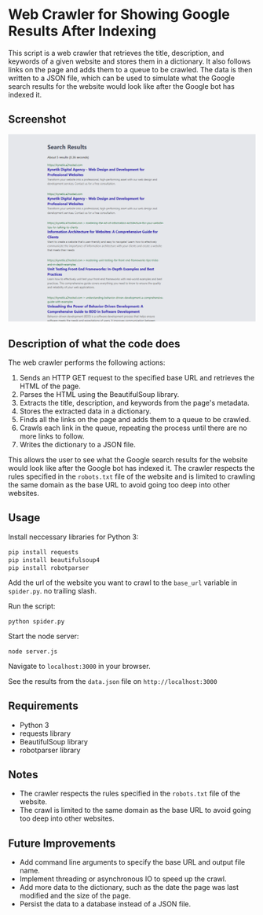 # Web Crawler for Showing Google Results After Indexing

This script is a web crawler that retrieves the title, description, and keywords of a given website and stores them in a dictionary. It also follows links on the page and adds them to a queue to be crawled. The data is then written to a JSON file, which can be used to simulate what the Google search results for the website would look like after the Google bot has indexed it.

## Screenshot

![Google results on the test node server](results.png "Google results screenshot")

## Description of what the code does

The web crawler performs the following actions:

1. Sends an HTTP GET request to the specified base URL and retrieves the HTML of the page.
2. Parses the HTML using the BeautifulSoup library.
3. Extracts the title, description, and keywords from the page's metadata.
4. Stores the extracted data in a dictionary.
5. Finds all the links on the page and adds them to a queue to be crawled.
6. Crawls each link in the queue, repeating the process until there are no more links to follow.
7. Writes the dictionary to a JSON file.

This allows the user to see what the Google search results for the website would look like after the Google bot has indexed it. The crawler respects the rules specified in the `robots.txt` file of the website and is limited to crawling the same domain as the base URL to avoid going too deep into other websites.


## Usage

Install neccessary libraries for Python 3:

    pip install requests
    pip install beautifulsoup4
    pip install robotparser

Add the url of the website you want to crawl to the `base_url` variable in `spider.py`.
 no trailing slash.

Run the script:

    python spider.py

Start the node server:

    node server.js

Navigate to `localhost:3000` in your browser.

See the results from the `data.json` file on `http://localhost:3000`



## Requirements

- Python 3
- requests library
- BeautifulSoup library
- robotparser library

## Notes

- The crawler respects the rules specified in the `robots.txt` file of the website.
- The crawl is limited to the same domain as the base URL to avoid going too deep into other websites.

## Future Improvements

- Add command line arguments to specify the base URL and output file name.
- Implement threading or asynchronous IO to speed up the crawl.
- Add more data to the dictionary, such as the date the page was last modified and the size of the page.
- Persist the data to a database instead of a JSON file.
